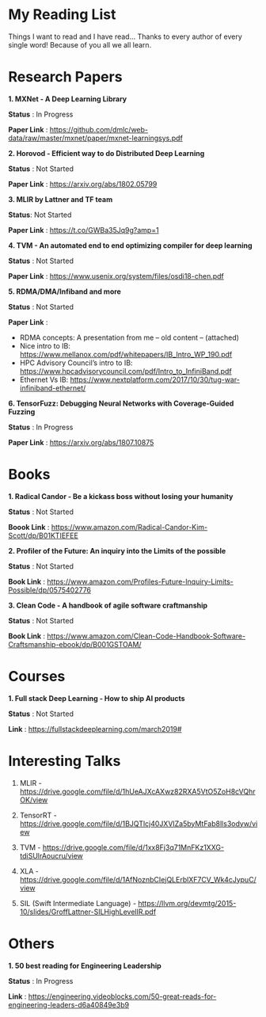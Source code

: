 # My Reading List
Things I want to read and I have read... Thanks to every author of every single word! Because of you all we all learn.

# Research Papers

**1. MXNet - A Deep Learning Library**

**Status** : In Progress

**Paper Link** : https://github.com/dmlc/web-data/raw/master/mxnet/paper/mxnet-learningsys.pdf

**2. Horovod - Efficient way to do Distributed Deep Learning**

**Status** : Not Started

**Paper Link** : https://arxiv.org/abs/1802.05799

**3. MLIR by Lattner and TF team**

**Status**: Not Started

**Paper Link** : https://t.co/GWBa35Jq9g?amp=1

**4. TVM - An automated end to end optimizing compiler for deep learning**

**Status** : Not Started

**Paper Link** : https://www.usenix.org/system/files/osdi18-chen.pdf

**5. RDMA/DMA/Infiband and more**

**Status** : Not Started

**Paper Link** :

* RDMA concepts: A presentation from me – old content – (attached)
* Nice intro to IB: https://www.mellanox.com/pdf/whitepapers/IB_Intro_WP_190.pdf
* HPC Advisory Council’s intro to IB: https://www.hpcadvisorycouncil.com/pdf/Intro_to_InfiniBand.pdf
* Ethernet Vs IB: https://www.nextplatform.com/2017/10/30/tug-war-infiniband-ethernet/

**6. TensorFuzz: Debugging Neural Networks with Coverage-Guided Fuzzing**

**Status** : In Progress

**Paper Link** : https://arxiv.org/abs/1807.10875

# Books

**1. Radical Candor - Be a kickass boss without losing your humanity**

**Status** : Not Started

**Boook Link** : https://www.amazon.com/Radical-Candor-Kim-Scott/dp/B01KTIEFEE

**2. Profiler of the Future: An inquiry into the Limits of the possible**

**Status** : Not Started

**Book Link** : https://www.amazon.com/Profiles-Future-Inquiry-Limits-Possible/dp/0575402776

**3. Clean Code - A handbook of agile software craftmanship**

**Status** : Not Started

**Book Link** : https://www.amazon.com/Clean-Code-Handbook-Software-Craftsmanship-ebook/dp/B001GSTOAM/


# Courses

**1. Full stack Deep Learning - How to ship AI products**

**Status** : Not Started

**Link** : https://fullstackdeeplearning.com/march2019#


# Interesting Talks

1. MLIR - https://drive.google.com/file/d/1hUeAJXcAXwz82RXA5VtO5ZoH8cVQhrOK/view

2. TensorRT - https://drive.google.com/file/d/1BJQTlcj40JXVIZa5byMtFab8lls3odyw/view

3. TVM - https://drive.google.com/file/d/1xx8Fj3q71MnFKz1XXG-tdiSUlrAoucru/view

4. XLA - https://drive.google.com/file/d/1AfNoznbCIejQLErblXF7CV_Wk4cJypuC/view

5. SIL (Swift Intermediate Language) - https://llvm.org/devmtg/2015-10/slides/GroffLattner-SILHighLevelIR.pdf


# Others

**1. 50 best reading for Engineering Leadership**

**Status** : In Progress
 
 **Link** : https://engineering.videoblocks.com/50-great-reads-for-engineering-leaders-d6a40849e3b9
